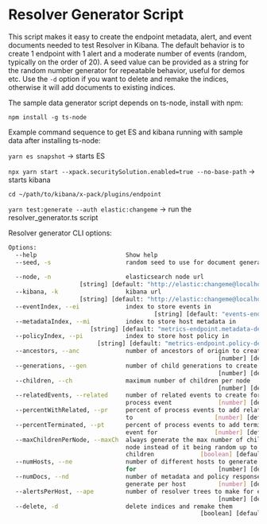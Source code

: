 # Resolver Generator Script

This script makes it easy to create the endpoint metadata, alert, and event documents needed to test Resolver in Kibana.
The default behavior is to create 1 endpoint with 1 alert and a moderate number of events (random, typically on the order of 20).
A seed value can be provided as a string for the random number generator for repeatable behavior, useful for demos etc.
Use the `-d` option if you want to delete and remake the indices, otherwise it will add documents to existing indices.

The sample data generator script depends on ts-node, install with npm:

`npm install -g ts-node`

Example command sequence to get ES and kibana running with sample data after installing ts-node:

`yarn es snapshot` -> starts ES

`npx yarn start --xpack.securitySolution.enabled=true --no-base-path` -> starts kibana

`cd ~/path/to/kibana/x-pack/plugins/endpoint`

`yarn test:generate --auth elastic:changeme` -> run the resolver_generator.ts script

Resolver generator CLI options:

```bash
Options:
  --help                         Show help                             [boolean]
  --seed, -s                     random seed to use for document generator
                                                                        [string]
  --node, -n                     elasticsearch node url
                    [string] [default: "http://elastic:changeme@localhost:9200"]
  --kibana, -k                   kibana url
                    [string] [default: "http://elastic:changeme@localhost:5601"]
  --eventIndex, --ei             index to store events in
                                         [string] [default: "events-endpoint-1"]
  --metadataIndex, --mi          index to store host metadata in
                       [string] [default: "metrics-endpoint.metadata-default-1"]
  --policyIndex, --pi            index to store host policy in
                         [string] [default: "metrics-endpoint.policy-default-1"]
  --ancestors, --anc             number of ancestors of origin to create
                                                           [number] [default: 3]
  --generations, --gen           number of child generations to create
                                                           [number] [default: 3]
  --children, --ch               maximum number of children per node
                                                           [number] [default: 3]
  --relatedEvents, --related     number of related events to create for each
                                 process event             [number] [default: 5]
  --percentWithRelated, --pr     percent of process events to add related events
                                 to                       [number] [default: 30]
  --percentTerminated, --pt      percent of process events to add termination
                                 event for                [number] [default: 30]
  --maxChildrenPerNode, --maxCh  always generate the max number of children per
                                 node instead of it being random up to the max
                                 children             [boolean] [default: false]
  --numHosts, --ne               number of different hosts to generate alerts
                                 for                       [number] [default: 1]
  --numDocs, --nd                number of metadata and policy response doc to
                                 generate per host         [number] [default: 5]
  --alertsPerHost, --ape         number of resolver trees to make for each host
                                                           [number] [default: 1]
  --delete, -d                   delete indices and remake them
                                                      [boolean] [default: false]
```
